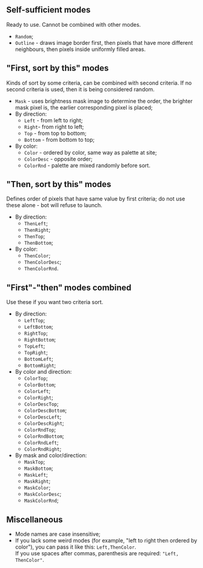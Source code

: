 ## Self-sufficient modes
Ready to use. Cannot be combined with other modes.
- `Random`;
- `Outline` - draws image border first, then pixels that have more different neighbours, then pixels inside uniformly filled areas.

## "First, sort by this" modes
Kinds of sort by some criteria, can be combined with second criteria. If no second criteria is used, then it is being considered random.
- `Mask` - uses brightness mask image to determine the order, the brighter mask pixel is, the earlier corresponding pixel is placed;
- By direction:
  - `Left` - from left to right;
  - `Right`- from right to left;
  - `Top` - from top to bottom;
  - `Bottom` - from bottom to top;
- By color:
  - `Color` - ordered by color, same way as palette at site;
  - `ColorDesc` - opposite order;
  - `ColorRnd` - palette are mixed randomly before sort.

## "Then, sort by this" modes
Defines order of pixels that have same value by first criteria; do not use these alone - bot will refuse to launch.
- By direction:
  - `ThenLeft`;
  - `ThenRight`;
  - `ThenTop`;
  - `ThenBottom`;
- By color:
  - `ThenColor`;
  - `ThenColorDesc`;
  - `ThenColorRnd`.

## "First"-"then" modes combined
Use these if you want two criteria sort.
- By direction:
  - `LeftTop`;
  - `LeftBottom`;
  - `RightTop`;
  - `RightBottom`;
  - `TopLeft`;
  - `TopRight`;
  - `BottomLeft`;
  - `BottomRight`;
- By color and direction:
  - `ColorTop`;
  - `ColorBottom`;
  - `ColorLeft`;
  - `ColorRight`;
  - `ColorDescTop`;
  - `ColorDescBottom`;
  - `ColorDescLeft`;
  - `ColorDescRight`;
  - `ColorRndTop`;
  - `ColorRndBottom`;
  - `ColorRndLeft`;
  - `ColorRndRight`;
- By mask and color/direction:
  - `MaskTop`;
  - `MaskBottom`;
  - `MaskLeft`;
  - `MaskRight`;
  - `MaskColor`;
  - `MaskColorDesc`;
  - `MaskColorRnd`;

## Miscellaneous
- Mode names are case insensitive;
- If you lack some weird modes (for example, "left to right then ordered by color"), you can pass it like this: `Left,ThenColor`.  
If you use spaces after commas, parenthesis are required: `"Left, ThenColor"`.
